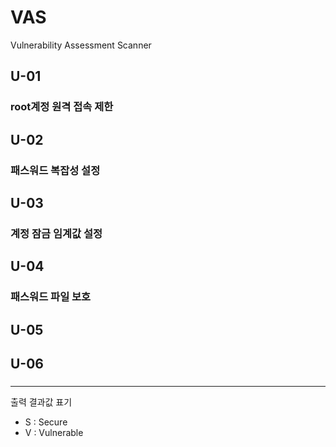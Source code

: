 # VAS
Vulnerability Assessment Scanner

## U-01
### root계정 원격 접속 제한

## U-02
### 패스워드 복잡성 설정

## U-03
### 계정 잠금 임계값 설정

## U-04
### 패스워드 파일 보호 

## U-05
### 

## U-06 
### 

<hr/>

출력 결과값 표기 
- S : Secure
- V : Vulnerable
